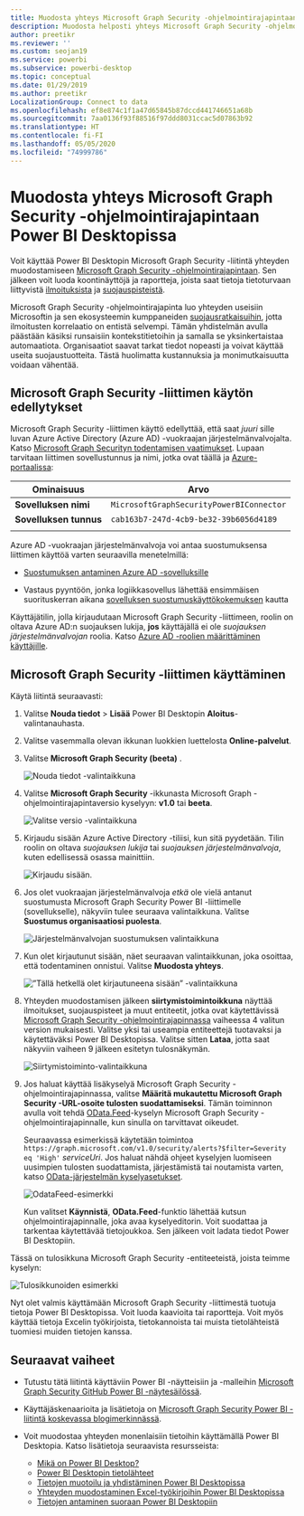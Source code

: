 ```yaml
---
title: Muodosta yhteys Microsoft Graph Security -ohjelmointirajapintaan Power BI Desktopissa
description: Muodosta helposti yhteys Microsoft Graph Security -ohjelmointirajapintaan Power BI Desktopissa
author: preetikr
ms.reviewer: ''
ms.custom: seojan19
ms.service: powerbi
ms.subservice: powerbi-desktop
ms.topic: conceptual
ms.date: 01/29/2019
ms.author: preetikr
LocalizationGroup: Connect to data
ms.openlocfilehash: ef8e874c1f1a47d65845b87dccd441746651a68b
ms.sourcegitcommit: 7aa0136f93f88516f97ddd8031ccac5d07863b92
ms.translationtype: HT
ms.contentlocale: fi-FI
ms.lasthandoff: 05/05/2020
ms.locfileid: "74999786"
---
```

# <a name="connect-to-the-microsoft-graph-security-api-in-power-bi-desktop"></a>Muodosta yhteys Microsoft Graph Security -ohjelmointirajapintaan Power BI Desktopissa

Voit käyttää Power BI Desktopin Microsoft Graph Security -liitintä yhteyden muodostamiseen [Microsoft Graph Security -ohjelmointirajapintaan](https://aka.ms/graphsecuritydocs). Sen jälkeen voit luoda koontinäyttöjä ja raportteja, joista saat tietoja tietoturvaan liittyvistä [ilmoituksista](https://docs.microsoft.com/graph/api/resources/alert?view=graph-rest-1.0) ja [suojauspisteistä](https://docs.microsoft.com/graph/api/resources/securescores?view=graph-rest-beta).

Microsoft Graph Security -ohjelmointirajapinta luo yhteyden useisiin Microsoftin ja sen ekosysteemin kumppaneiden [suojausratkaisuihin](https://aka.ms/graphsecurityalerts), jotta ilmoitusten korrelaatio on entistä selvempi. Tämän yhdistelmän avulla päästään käsiksi runsaisiin kontekstitietoihin ja samalla se yksinkertaistaa automaatiota. Organisaatiot saavat tarkat tiedot nopeasti ja voivat käyttää useita suojaustuotteita. Tästä huolimatta kustannuksia ja monimutkaisuutta voidaan vähentää.

## <a name="prerequisites-to-use-the-microsoft-graph-security-connector"></a>Microsoft Graph Security -liittimen käytön edellytykset

Microsoft Graph Security -liittimen käyttö edellyttää, että saat *juuri* sille luvan Azure Active Directory (Azure AD) -vuokraajan järjestelmänvalvojalta. Katso [Microsoft Graph Securityn todentamisen vaatimukset](https://aka.ms/graphsecurityauth).
Lupaan tarvitaan liittimen sovellustunnus ja nimi, jotka ovat täällä ja [Azure-portaalissa](https://portal.azure.com):

| Ominaisuus | Arvo |
|----------|-------|
| **Sovelluksen nimi** | `MicrosoftGraphSecurityPowerBIConnector` |
| **Sovelluksen tunnus** | `cab163b7-247d-4cb9-be32-39b6056d4189` |
|||

Azure AD -vuokraajan järjestelmänvalvoja voi antaa suostumuksensa liittimen käyttöä varten seuraavilla menetelmillä:

* [Suostumuksen antaminen Azure AD -sovelluksille](https://docs.microsoft.com/azure/active-directory/develop/v2-permissions-and-consent)

* Vastaus pyyntöön, jonka logiikkasovellus lähettää ensimmäisen suorituskerran aikana [sovelluksen suostumuskäyttökokemuksen](https://docs.microsoft.com/azure/active-directory/develop/application-consent-experience) kautta
   
Käyttäjätilin, jolla kirjaudutaan Microsoft Graph Security -liittimeen, roolin on oltava Azure AD:n suojauksen lukija, **jos** käyttäjällä ei ole *suojauksen järjestelmänvalvojan* roolia. Katso [Azure AD -roolien määrittäminen käyttäjille](https://docs.microsoft.com/graph/security-authorization#assign-azure-ad-roles-to-users).

## <a name="using-the-microsoft-graph-security-connector"></a>Microsoft Graph Security -liittimen käyttäminen

Käytä liitintä seuraavasti:

1. Valitse **Nouda tiedot** > **Lisää** Power BI Desktopin **Aloitus**-valintanauhasta.
2. Valitse vasemmalla olevan ikkunan luokkien luettelosta **Online-palvelut**.
3. Valitse **Microsoft Graph Security (beeta)** .

    ![Nouda tiedot -valintaikkuna](media/desktop-connect-graph-security/GetData.PNG)
    
4. Valitse **Microsoft Graph Security** -ikkunasta Microsoft Graph -ohjelmointirajapintaversio kyselyyn: **v1.0** tai **beeta**.

    ![Valitse versio -valintaikkuna](media/desktop-connect-graph-security/selectVersion.PNG)
    
5. Kirjaudu sisään Azure Active Directory -tiliisi, kun sitä pyydetään. Tilin roolin on oltava *suojauksen lukija* tai *suojauksen järjestelmänvalvoja*, kuten edellisessä osassa mainittiin.

    ![Kirjaudu sisään.](media/desktop-connect-graph-security/SignIn.PNG) 
    
6. Jos olet vuokraajan järjestelmänvalvoja *etkä* ole vielä antanut suostumusta Microsoft Graph Security Power BI -liittimelle (sovellukselle), näkyviin tulee seuraava valintaikkuna. Valitse **Suostumus organisaatiosi puolesta**.

    ![Järjestelmänvalvojan suostumuksen valintaikkuna](media/desktop-connect-graph-security/AdminConsent.PNG)
    
7. Kun olet kirjautunut sisään, näet seuraavan valintaikkunan, joka osoittaa, että todentaminen onnistui. Valitse **Muodosta yhteys**.

    ![”Tällä hetkellä olet kirjautuneena sisään” -valintaikkuna](media/desktop-connect-graph-security/SignedIn.PNG)
    
8. Yhteyden muodostamisen jälkeen **siirtymistoimintoikkuna** näyttää ilmoitukset, suojauspisteet ja muut entiteetit, jotka ovat käytettävissä [Microsoft Graph Security -ohjelmointirajapinnassa](https://aka.ms/graphsecuritydocs) vaiheessa 4 valitun version mukaisesti. Valitse yksi tai useampia entiteettejä tuotavaksi ja käytettäväksi Power BI Desktopissa. Valitse sitten **Lataa**, jotta saat näkyviin vaiheen 9 jälkeen esitetyn tulosnäkymän.

    ![Siirtymistoiminto-valintaikkuna](media/desktop-connect-graph-security/NavTable.PNG)
    
9. Jos haluat käyttää lisäkyselyä Microsoft Graph Security -ohjelmointirajapinnassa, valitse **Määritä mukautettu Microsoft Graph Security -URL-osoite tulosten suodattamiseksi**. Tämän toiminnon avulla voit tehdä [OData.Feed](https://docs.microsoft.com/power-bi/desktop-connect-odata)-kyselyn Microsoft Graph Security -ohjelmointirajapinnalle, kun sinulla on tarvittavat oikeudet.

   Seuraavassa esimerkissä käytetään toimintoa `https://graph.microsoft.com/v1.0/security/alerts?$filter=Severity eq 'High'` *serviceUri*. Jos haluat nähdä ohjeet kyselyjen luomiseen uusimpien tulosten suodattamista, järjestämistä tai noutamista varten, katso [OData-järjestelmän kyselyasetukset](https://docs.microsoft.com/graph/query-parameters).

   ![OdataFeed-esimerkki](media/desktop-connect-graph-security/ODataFeed.PNG)
    
   Kun valitset **Käynnistä**, **OData.Feed**-funktio lähettää kutsun ohjelmointirajapinnalle, joka avaa kyselyeditorin. Voit suodattaa ja tarkentaa käytettävää tietojoukkoa. Sen jälkeen voit ladata tiedot Power BI Desktopiin.

Tässä on tulosikkuna Microsoft Graph Security -entiteeteistä, joista teimme kyselyn:

   ![Tulosikkunoiden esimerkki](media/desktop-connect-graph-security/Result.PNG)
    

Nyt olet valmis käyttämään Microsoft Graph Security -liittimestä tuotuja tietoja Power BI Desktopissa. Voit luoda kaavioita tai raportteja. Voit myös käyttää tietoja Excelin työkirjoista, tietokannoista tai muista tietolähteistä tuomiesi muiden tietojen kanssa.

## <a name="next-steps"></a>Seuraavat vaiheet
* Tutustu tätä liitintä käyttäviin Power BI -näytteisiin ja -malleihin [Microsoft Graph Security GitHub Power BI -näytesäilössä](https://aka.ms/graphsecuritypowerbiconnectorsamples).

* Käyttäjäskenaarioita ja lisätietoja on [Microsoft Graph Security Power BI -liitintä koskevassa blogimerkinnässä](https://aka.ms/graphsecuritypowerbiconnectorblogpost).

* Voit muodostaa yhteyden monenlaisiin tietoihin käyttämällä Power BI Desktopia. Katso lisätietoja seuraavista resursseista:

    * [Mikä on Power BI Desktop?](desktop-what-is-desktop.md)
    * [Power BI Desktopin tietolähteet](desktop-data-sources.md)
    * [Tietojen muotoilu ja yhdistäminen Power BI Desktopissa](desktop-shape-and-combine-data.md)
    * [Yhteyden muodostaminen Excel-työkirjoihin Power BI Desktopissa](desktop-connect-excel.md)
    * [Tietojen antaminen suoraan Power BI Desktopiin](desktop-enter-data-directly-into-desktop.md)

